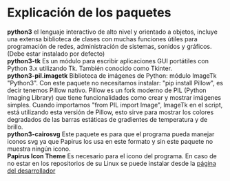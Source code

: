 # Explicación de los paquetes

**python3** el lenguaje interactivo de alto nivel y orientado a objetos, incluye una extensa biblioteca de clases con muchas funciones útiles para programación de redes, administración de sistemas, sonidos y gráficos. (Debe estar instalado por defecto)  
**python3-tk** Es un módulo para escribir aplicaciones GUI portátiles con Python 3.x utilizando Tk. También conocido como Tkinter.  
**python3-pil.imagetk** Biblioteca de imágenes de Python: módulo ImageTk "Python3". Con este paquete no necesitamos instalar: "pip install Pillow", es decir tenemos Pillow nativo. Pillow es un fork moderno de PIL (Python Imaging Library) que tiene funcionalidades como crear y mostrar imágenes simples. Cuando importamos "from PIL import Image", ImageTk en el script, está utilizando esta versión de Pillow, esto sirve para mostrar los colores degradados de las barras estáticas de gradientes de temperatura y de brillo.  
**python3-cairosvg** Este paquete es para que el programa pueda manejar iconos svg ya que Papirus los usa en este formato y sin este paquete no muestra ningún icono.  
**Papirus Icon Theme** Es necesario para el icono del programa. En caso de no estar en los repositorios de su Linux se puede instalar desde la [página del desarrollador](https://github.com/PapirusDevelopmentTeam/papirus-icon-theme) 